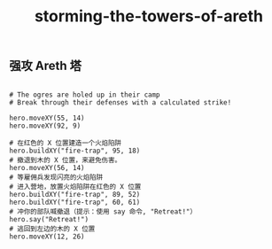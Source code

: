 ﻿---
layout: default
title: storming-the-towers-of-areth
---
## 强攻 Areth 塔
```

# The ogres are holed up in their camp
# Break through their defenses with a calculated strike!

hero.moveXY(55, 14)
hero.moveXY(92, 9)

# 在红色的 X 位置建造一个火焰陷阱
hero.buildXY("fire-trap", 95, 18)
# 撤退到木的 X 位置，来避免伤害。
hero.moveXY(56, 14)
# 等雇佣兵发现闪亮的火焰陷阱
# 进入营地，放置火焰陷阱在红色的 X 位置
hero.buildXY("fire-trap", 89, 52)
hero.buildXY("fire-trap", 60, 61)
# 冲你的部队喊撤退（提示：使用 say 命令, "Retreat!"）
hero.say("Retreat!")
# 逃回到左边的木的 X 位置
hero.moveXY(12, 26)

```
